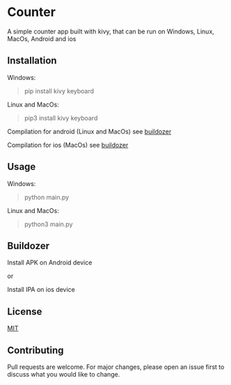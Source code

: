 # Counter

A simple counter app built with kivy, that can be run on Windows, Linux, MacOs, Android and ios

## Installation

Windows:
>pip install kivy keyboard

Linux and MacOs:
>pip3 install kivy keyboard

Compilation for android (Linux and MacOs)
see [buildozer](https://buildozer.readthedocs.io/en/latest/quickstart.html)

Compilation for ios (MacOs)
see [buildozer](https://buildozer.readthedocs.io/en/latest/quickstart.html)

## Usage

Windows:
>python main.py

Linux and MacOs:
>python3 main.py

## Buildozer

Install APK on Android device

or 

Install IPA on ios device

## License

[MIT](https://choosealicense.com/licenses/mit/)

## Contributing

Pull requests are welcome. For major changes, please open an issue first to discuss what you would like to change.